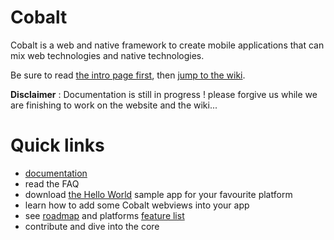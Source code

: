 Cobalt 
======

Cobalt is a web and native framework to create mobile applications that can mix web technologies and native technologies.

Be sure to read [the intro page first](http://cobaltians.github.io/cobalt/), then [jump to the wiki](https://github.com/cobaltians/cobalt/wiki).

**Disclaimer** : Documentation is still in progress ! please forgive us while we are finishing to work on the website and the wiki...


Quick links
===========

* [documentation](https://github.com/cobaltians/cobalt/wiki)
* read the FAQ
* download [the Hello World](samples/HelloWorld) sample app for your favourite platform
* learn how to add some Cobalt webviews into your app
* see [roadmap](https://github.com/cobaltians/cobalt/wiki/roadmap) and platforms [feature list](https://github.com/cobaltians/cobalt/wiki/features)
* contribute and dive into the core



